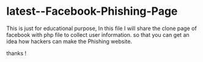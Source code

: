 # latest--Facebook-Phishing-Page
This is just for educational purpose, In this file I will share the clone page of facebook with php file to collect user information. so that you can get an idea how hackers can make the Phishing website.

 thanks !
